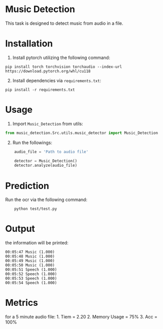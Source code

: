 # Music Detection
This task is designed to detect music from audio in a file.

# Installation
1. Install pytorch utilizing the following command:
```shell script
pip install torch torchvision torchaudio --index-url https://download.pytorch.org/whl/cu118
```

2. Install dependencies via `requirements.txt`:
```shell script
pip install -r requirements.txt
```

# Usage
1. Import `Music_Detection` from utils:

```python
from music_detection.Src.utils.music_detector import Music_Detection
```

2. Run the followings:
```python
    audio_file = 'Path to audio file'

    detector = Music_Detection()
    detector.analyze(audio_file)

```

# Prediction
Run the ocr via the following command:
```shell script
    python test/test.py
```

# Output
the information will be printed:
```shell
00:05:47 Music (1.000)                                                                                                 
00:05:48 Music (1.000)                                                                                                 
00:05:49 Music (1.000)                                                                                                 
00:05:50 Music (1.000)                                                                                                 
00:05:51 Speech (1.000)                                                                                                 
00:05:52 Speech (1.000)                                                                                                 
00:05:53 Speech (1.000)                                                                                                 
00:05:54 Speech (1.000)
```

# Metrics
for a 5 minute audio file:
    1. Tiem = 2.20
    2. Memory Usage = 75%
    3. Acc = 100%